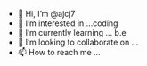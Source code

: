 - 👋 Hi, I’m @ajcj7
- 👀 I’m interested in ...coding
- 🌱 I’m currently learning ... b.e
- 💞️ I’m looking to collaborate on ...
- 📫 How to reach me ...

<!---
ajcj7/ajcj7 is a ✨ special ✨ repository because its `README.md` (this file) appears on your GitHub profile.
You can click the Preview link to take a look at your changes.
--->
